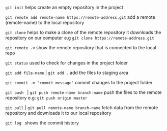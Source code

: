 
`git init`
helps create an empty repository in the project

`git remote add remote-name https://remote-address.git`
add a remote (remote-name) to the local repository

`git clone`
helps to make a clone of the remote repository
it downloads the repository on our computer
e.g `git clone https://remote-address.git`

`git remote -v`
show the remote repository that is connected to the local repo

`git status`
used to check for changes in the project folder

`git add file-name` | `git add .`
add the files to staging area

`git commit -m "commit message"`
commit changes to the project folder

`git push ` | `git push remote-name branch-name`
push the files to the remote repository
e.g: `git push origin master` 

`git pull` | `git pull remote-name branch-name`
fetch data from the remote repository and downloads it to our local repository

`git log `
shows the commit history